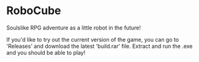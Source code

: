 
# RoboCube
Soulslike RPG adventure as a little robot in the future!

If you'd like to try out the current version of the game, you can go to 'Releases' and download the latest 'build.rar' file. Extract and run the .exe and you should be able to play!



